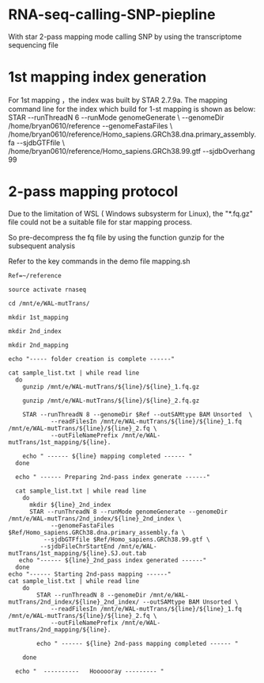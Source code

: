 # RNA-seq-calling-SNP-piepline
With star 2-pass mapping mode calling SNP by using the transcriptome sequencing file
# 1st mapping index generation
For 1st mapping ，the index was built by STAR 2.7.9a. 
The mapping command line for the index which build for 1-st mapping is shown as below:
STAR --runThreadN 6 --runMode genomeGenerate \ --genomeDir /home/bryan0610/reference 
--genomeFastaFiles \ /home/bryan0610/reference/Homo_sapiens.GRCh38.dna.primary_assembly.fa 
--sjdbGTFfile \ /home/bryan0610/reference/Homo_sapiens.GRCh38.99.gtf --sjdbOverhang 99
# 2-pass mapping protocol
Due to the limitation of WSL ( Windows subsysterm for Linux), 
the "*.fq.gz" file could not be a suitable file for star mapping process. 

So pre-decompress the fq file by using the function gunzip for the subsequent analysis

Refer to the key commands in the demo file mapping.sh


    Ref=~/reference

    source activate rnaseq

    cd /mnt/e/WAL-mutTrans/

    mkdir 1st_mapping

    mkdir 2nd_index

    mkdir 2nd_mapping

    echo "----- folder creation is complete ------"

    cat sample_list.txt | while read line
      do
        gunzip /mnt/e/WAL-mutTrans/${line}/${line}_1.fq.gz
   
        gunzip /mnt/e/WAL-mutTrans/${line}/${line}_2.fq.gz
   
        STAR --runThreadN 8 --genomeDir $Ref --outSAMtype BAM Unsorted  \
                --readFilesIn /mnt/e/WAL-mutTrans/${line}/${line}_1.fq /mnt/e/WAL-mutTrans/${line}/${line}_2.fq \
                --outFileNamePrefix /mnt/e/WAL-mutTrans/1st_mapping/${line}.
 
        echo " ------ ${line} mapping completed ------ "
      done

      echo " ------ Preparing 2nd-pass index generate ------"

      cat sample_list.txt | while read line
        do
          mkdir ${line}_2nd_index
          STAR --runThreadN 8 --runMode genomeGenerate --genomeDir /mnt/e/WAL-mutTrans/2nd_index/${line}_2nd_index \
                --genomeFastaFiles $Ref/Homo_sapiens.GRCh38.dna.primary_assembly.fa \
              --sjdbGTFfile $Ref/Homo_sapiens.GRCh38.99.gtf \
             --sjdbFileChrStartEnd /mnt/e/WAL-mutTrans/1st_mapping/${line}.SJ.out.tab
       echo "------ ${line}_2nd_pass index generated ------"
      done
    echo "------ Starting 2nd-pass mapping ------"
    cat sample_list.txt | while read line
        do
            STAR --runThreadN 8 --genomeDir /mnt/e/WAL-mutTrans/2nd_index/${line}_2nd_index/ --outSAMtype BAM Unsorted \
                --readFilesIn /mnt/e/WAL-mutTrans/${line}/${line}_1.fq /mnt/e/WAL-mutTrans/${line}/${line}_2.fq \
                --outFileNamePrefix /mnt/e/WAL-mutTrans/2nd_mapping/${line}.
        
            echo " ------ ${line} 2nd-pass mapping completed ------ "

        done

      echo "  ----------   Hoooooray --------- " 


